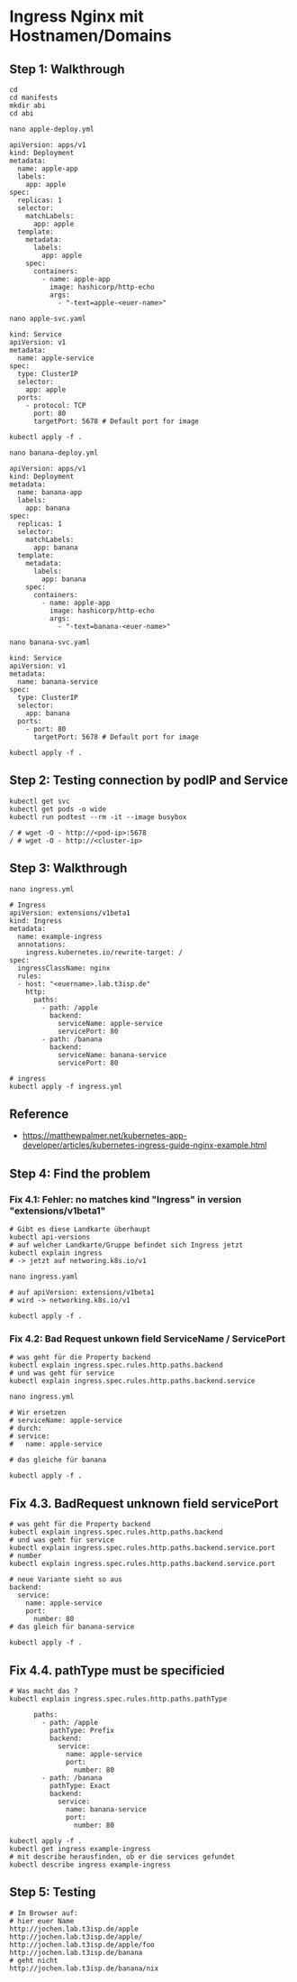 # Ingress Nginx mit Hostnamen/Domains

## Step 1: Walkthrough 

```
cd 
cd manifests
mkdir abi 
cd abi
```

```
nano apple-deploy.yml 
```

```
apiVersion: apps/v1
kind: Deployment
metadata:
  name: apple-app
  labels:
    app: apple
spec:
  replicas: 1
  selector:
    matchLabels:
      app: apple
  template:
    metadata:
      labels:
        app: apple
    spec:
      containers:
        - name: apple-app
          image: hashicorp/http-echo
          args:
            - "-text=apple-<euer-name>"
```

```
nano apple-svc.yaml
```


```
kind: Service
apiVersion: v1
metadata:
  name: apple-service
spec:
  type: ClusterIP
  selector:
    app: apple
  ports:
    - protocol: TCP
      port: 80
      targetPort: 5678 # Default port for image
```

```
kubectl apply -f .
```

```
nano banana-deploy.yml
```

```
apiVersion: apps/v1
kind: Deployment
metadata:
  name: banana-app
  labels:
    app: banana
spec:
  replicas: 1
  selector:
    matchLabels:
      app: banana
  template:
    metadata:
      labels:
        app: banana
    spec:
      containers:
        - name: apple-app
          image: hashicorp/http-echo
          args:
            - "-text=banana-<euer-name>"
```

```
nano banana-svc.yaml
```

```
kind: Service
apiVersion: v1
metadata:
  name: banana-service
spec:
  type: ClusterIP
  selector:
    app: banana
  ports:
    - port: 80
      targetPort: 5678 # Default port for image
```

```
kubectl apply -f .
```

## Step 2: Testing connection by podIP and Service 

```
kubectl get svc
kubectl get pods -o wide
kubectl run podtest --rm -it --image busybox
```

```
/ # wget -O - http://<pod-ip>:5678 
/ # wget -O - http://<cluster-ip>
```

## Step 3: Walkthrough 

```
nano ingress.yml
```

```
# Ingress
apiVersion: extensions/v1beta1
kind: Ingress
metadata:
  name: example-ingress
  annotations:
    ingress.kubernetes.io/rewrite-target: /
spec:
  ingressClassName: nginx
  rules:
  - host: "<euername>.lab.t3isp.de"
    http:
      paths:
        - path: /apple
          backend:
            serviceName: apple-service
            servicePort: 80
        - path: /banana
          backend:
            serviceName: banana-service
            servicePort: 80
```

```
# ingress 
kubectl apply -f ingress.yml
```

## Reference 

  * https://matthewpalmer.net/kubernetes-app-developer/articles/kubernetes-ingress-guide-nginx-example.html

## Step 4: Find the problem 

### Fix 4.1: Fehler: no matches kind "Ingress" in version "extensions/v1beta1"

```
# Gibt es diese Landkarte überhaupt
kubectl api-versions
# auf welcher Landkarte/Gruppe befindet sich Ingress jetzt 
kubectl explain ingress 
# -> jetzt auf networing.k8s.io/v1 

```

```
nano ingress.yaml
```

```
# auf apiVersion: extensions/v1beta1
# wird -> networking.k8s.io/v1
```

```
kubectl apply -f .
```

### Fix 4.2: Bad Request unkown field ServiceName / ServicePort 


```
# was geht für die Property backend 
kubectl explain ingress.spec.rules.http.paths.backend
# und was geht für service
kubectl explain ingress.spec.rules.http.paths.backend.service
```

```
nano ingress.yml
```

```
# Wir ersetzen 
# serviceName: apple-service 
# durch:
# service: 
#   name: apple-service 

# das gleiche für banana 
```

```
kubectl apply -f . 
```


## Fix 4.3. BadRequest unknown field servicePort

```
# was geht für die Property backend 
kubectl explain ingress.spec.rules.http.paths.backend
# und was geht für service
kubectl explain ingress.spec.rules.http.paths.backend.service.port
# number 
kubectl explain ingress.spec.rules.http.paths.backend.service.port
```

```
# neue Variante sieht so aus
backend:
  service:
    name: apple-service
    port:
      number: 80
# das gleich für banana-service
```

```
kubectl apply -f .
```


## Fix 4.4. pathType must be specificied 

```
# Was macht das ?
kubectl explain ingress.spec.rules.http.paths.pathType
```

```
      paths:
        - path: /apple
          pathType: Prefix
          backend:
            service:
              name: apple-service
              port:
                number: 80
        - path: /banana
          pathType: Exact 
          backend:
            service:
              name: banana-service
              port:
                number: 80                
```

```
kubectl apply -f .
kubectl get ingress example-ingress
# mit describe herausfinden, ob er die services gefundet 
kubectl describe ingress example-ingress
```


## Step 5: Testing 


```
# Im Browser auf:
# hier euer Name 
http://jochen.lab.t3isp.de/apple
http://jochen.lab.t3isp.de/apple/
http://jochen.lab.t3isp.de/apple/foo 
http://jochen.lab.t3isp.de/banana
# geht nicht 
http://jochen.lab.t3isp.de/banana/nix
```
